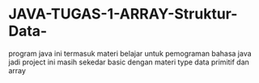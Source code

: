 # JAVA-TUGAS-1-ARRAY-Struktur-Data-
program java ini termasuk materi belajar untuk pemograman bahasa java jadi project ini masih sekedar basic dengan materi type data primitif dan array
